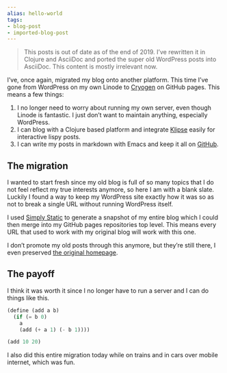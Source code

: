 ```yaml
---
alias: hello-world
tags:
- blog-post
- imported-blog-post
---
```



> This posts is out of date as of the end of 2019. I’ve rewritten it in Clojure and AsciiDoc and ported the super old WordPress posts into AsciiDoc. This content is mostly irrelevant now.

I’ve, once again, migrated my blog onto another platform.
This time I’ve gone from WordPress on my own Linode to [Cryogen](http://cryogenweb.org/) on GitHub pages.
This means a few things:

1. I no longer need to worry about running my own server, even though Linode is fantastic.
I just don’t want to maintain anything, especially WordPress.
2. I can blog with a Clojure based platform and integrate [Klipse](https://github.com/viebel/klipse) easily for interactive lispy posts.
3. I can write my posts in markdown with Emacs and keep it all on [GitHub](https://github.com/Olical/olical.github.io).

## The migration

I wanted to start fresh since my old blog is full of so many topics that I do not feel reflect my true interests anymore, so here I am with a blank slate.
Luckily I found a way to keep my WordPress site exactly how it was so as not to break a single URL without running WordPress itself.

I used [Simply Static](https://en-gb.wordpress.org/plugins/simply-static/) to generate a snapshot of my entire blog which I could then merge into my GitHub pages repositories top level.
This means every URL that used to work with my original blog will work with this one.

I don’t promote my old posts through this anymore, but they’re still there, I even preserved [the original homepage](https://oli.me.uk/wp-index.html).

## The payoff

I think it was worth it since I no longer have to run a server and I can do things like this.

```scheme
(define (add a b)
  (if (= b 0)
    a
    (add (+ a 1) (- b 1))))

(add 10 20)
```

I also did this entire migration today while on trains and in cars over mobile internet, which was fun.
